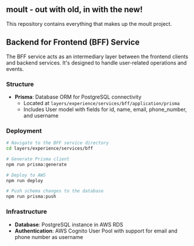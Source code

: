 ## **moult - out with old, in with the new!**

This repository contains everything that makes up the moult project.

## Backend for Frontend (BFF) Service

The BFF service acts as an intermediary layer between the frontend clients and backend services. It's designed to handle user-related operations and events.

### Structure

- **Prisma**: Database ORM for PostgreSQL connectivity
  - Located at `layers/experience/services/bff/application/prisma`
  - Includes User model with fields for id, name, email, phone_number, and username

### Deployment

```bash
# Navigate to the BFF service directory
cd layers/experience/services/bff

# Generate Prisma client
npm run prisma:generate

# Deploy to AWS
npm run deploy

# Push schema changes to the database
npm run prisma:push
```

### Infrastructure

- **Database**: PostgreSQL instance in AWS RDS
- **Authentication**: AWS Cognito User Pool with support for email and phone number as username
